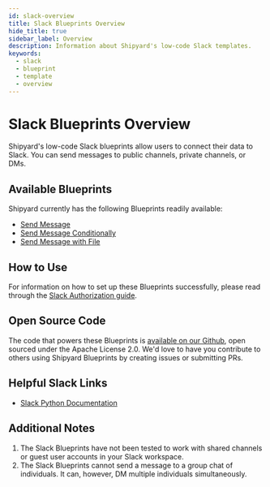 ```yaml
---
id: slack-overview
title: Slack Blueprints Overview
hide_title: true
sidebar_label: Overview
description: Information about Shipyard's low-code Slack templates.
keywords:
  - slack
  - blueprint
  - template
  - overview
---
```


# Slack Blueprints Overview

Shipyard's low-code Slack blueprints allow users to connect their data to Slack. You can send messages to public channels, private channels, or DMs.  

## Available Blueprints
Shipyard currently has the following Blueprints readily available:
- [Send Message](slack-send-message)
- [Send Message Conditionally](slack-send-message-conditionally)
- [Send Message with File](slack-send-message-with-file)

## How to Use
For information on how to set up these Blueprints successfully, please read through the [Slack Authorization guide](slack-authorization).

## Open Source Code
The code that powers these Blueprints is [available on our Github](https://github.com/shipyardapp/slack-blueprints), open sourced under the Apache License 2.0. We'd love to have you contribute to others using Shipyard Blueprints by creating issues or submitting PRs.

## Helpful Slack Links
- [Slack Python Documentation](https://slack.dev/python-slackclient/)

## Additional Notes
1. The Slack Blueprints have not been tested to work with shared channels or guest user accounts in your Slack workspace.
2. The Slack Blueprints cannot send a message to a group chat of individuals. It can, however, DM multiple individuals simultaneously.